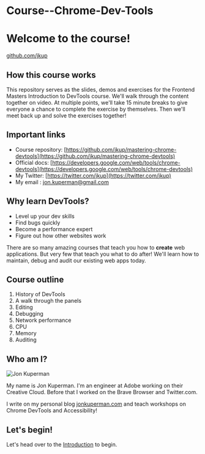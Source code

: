 # Course--Chrome-Dev-Tools
# Welcome to the course!

[github.com/jkup](https://github.com/jkup)

## How this course works

This repository serves as the slides, demos and exercises for the Frontend Masters Introduction to DevTools course. We'll walk through the content together on video. At multiple points, we'll take 15 minute breaks to give everyone a chance to complete the exercise by themselves. Then we'll meet back up and solve the exercises together!

## Important links

- Course repository: [https://github.com/jkup/mastering-chrome-devtools](https://github.com/jkup/mastering-chrome-devtools)
- Official docs: [https://developers.google.com/web/tools/chrome-devtools](https://developers.google.com/web/tools/chrome-devtools)
- My Twitter: [https://twitter.com/jkup](https://twitter.com/jkup)
- My email : [jon.kuperman@gmail.com](mailto:jon.kuperman@gmail.com)

## Why learn DevTools?

- Level up your dev skills
- Find bugs quickly
- Become a performance expert
- Figure out how other websites work

There are so many amazing courses that teach you how to **create** web applications. But very few that teach you what to do after! We'll learn how to maintain, debug and audit our existing web apps today.

## Course outline

1. History of DevTools
1. A walk through the panels
1. Editing
1. Debugging
1. Network performance
1. CPU
1. Memory
1. Auditing

## Who am I?

![Jon Kuperman](jon.jpeg)

My name is Jon Kuperman. I'm an engineer at Adobe working on their Creative Cloud. Before that I worked on the Brave Browser and Twitter.com.

I write on my personal blog [jonkuperman.com](https://jonkuperman.com) and teach workshops on Chrome DevTools and Accessibility!

## Let's begin!

Let's head over to the [Introduction](/lesson/Introduction) to begin.
